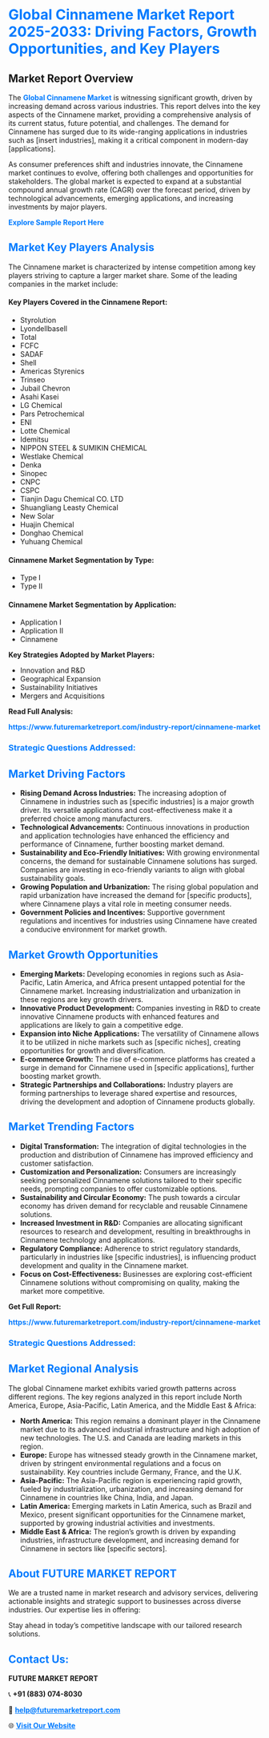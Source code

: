 <h1 style="color: #007BFF;">Global Cinnamene Market Report 2025-2033: Driving Factors, Growth Opportunities, and Key Players</h1>

<section id="overview">
<h2>Market Report Overview</h2>
<p>The <a href="https://www.futuremarketreport.com/industry-report/cinnamene-market" style="color: #007BFF; text-decoration: none;"><strong>Global Cinnamene Market</strong></a> is witnessing significant growth, driven by increasing demand across various industries. This report delves into the key aspects of the Cinnamene market, providing a comprehensive analysis of its current status, future potential, and challenges. The demand for Cinnamene has surged due to its wide-ranging applications in industries such as [insert industries], making it a critical component in modern-day [applications].</p>
<p>As consumer preferences shift and industries innovate, the Cinnamene market continues to evolve, offering both challenges and opportunities for stakeholders. The global market is expected to expand at a substantial compound annual growth rate (CAGR) over the forecast period, driven by technological advancements, emerging applications, and increasing investments by major players.</p>
</section>

<section id="overview">
<p><a href="https://www.futuremarketreport.com/request-sample/reportId=120251" style="color: #007BFF; text-decoration: none;"><strong>Explore Sample Report Here</strong></a></p>
</section>

<section id="key-players">
<h2 style="color: #007BFF;">Market Key Players Analysis</h2>
<p>The Cinnamene market is characterized by intense competition among key players striving to capture a larger market share. Some of the leading companies in the market include:</p>
<h4>Key Players Covered in the Cinnamene Report:</h4>
<ul><li>Styrolution</li><li>Lyondellbasell</li><li>Total</li><li>FCFC</li><li>SADAF</li><li>Shell</li><li>Americas Styrenics</li><li>Trinseo</li><li>Jubail Chevron</li><li>Asahi Kasei</li><li>LG Chemical</li><li>Pars Petrochemical</li><li>ENI</li><li>Lotte Chemical</li><li>Idemitsu</li><li>NIPPON STEEL &amp; SUMIKIN CHEMICAL</li><li>Westlake Chemical</li><li>Denka</li><li>Sinopec</li><li>CNPC</li><li>CSPC</li><li>Tianjin Dagu Chemical CO. LTD</li><li>Shuangliang Leasty Chemical</li><li>New Solar</li><li>Huajin Chemical</li><li>Donghao Chemical</li><li>Yuhuang Chemical</li></ul>
<h4>Cinnamene Market Segmentation by Type:</h4>
<ul><li>Type I</li><li>Type II</li></ul>

<h4>Cinnamene Market Segmentation by Application:</h4>
<ul><li>Application I</li><li>Application II</li><li>Cinnamene</li></ul>
<p><strong>Key Strategies Adopted by Market Players:</strong></p>
<ul>
<li>Innovation and R&D</li>
<li>Geographical Expansion</li>
<li>Sustainability Initiatives</li>
<li>Mergers and Acquisitions</li>
</ul>
</section>

<section>
<p><strong>Read Full Analysis: </strong></p><a href="https://www.futuremarketreport.com/industry-report/cinnamene-market" style="color: #007BFF; text-decoration: none;"><strong>https://www.futuremarketreport.com/industry-report/cinnamene-market</strong></a>
<h3 style="color: #007BFF;">Strategic Questions Addressed:</h3>
</section>

<section id="driving-factors">
<h2 style="color: #007BFF;">Market Driving Factors</h2>
<ul>
<li><strong>Rising Demand Across Industries:</strong> The increasing adoption of Cinnamene in industries such as [specific industries] is a major growth driver. Its versatile applications and cost-effectiveness make it a preferred choice among manufacturers.</li>
<li><strong>Technological Advancements:</strong> Continuous innovations in production and application technologies have enhanced the efficiency and performance of Cinnamene, further boosting market demand.</li>
<li><strong>Sustainability and Eco-Friendly Initiatives:</strong> With growing environmental concerns, the demand for sustainable Cinnamene solutions has surged. Companies are investing in eco-friendly variants to align with global sustainability goals.</li>
<li><strong>Growing Population and Urbanization:</strong> The rising global population and rapid urbanization have increased the demand for [specific products], where Cinnamene plays a vital role in meeting consumer needs.</li>
<li><strong>Government Policies and Incentives:</strong> Supportive government regulations and incentives for industries using Cinnamene have created a conducive environment for market growth.</li>
</ul>
</section>

<section id="growth-opportunities">
<h2 style="color: #007BFF;">Market Growth Opportunities</h2>
<ul>
<li><strong>Emerging Markets:</strong> Developing economies in regions such as Asia-Pacific, Latin America, and Africa present untapped potential for the Cinnamene market. Increasing industrialization and urbanization in these regions are key growth drivers.</li>
<li><strong>Innovative Product Development:</strong> Companies investing in R&D to create innovative Cinnamene products with enhanced features and applications are likely to gain a competitive edge.</li>
<li><strong>Expansion into Niche Applications:</strong> The versatility of Cinnamene allows it to be utilized in niche markets such as [specific niches], creating opportunities for growth and diversification.</li>
<li><strong>E-commerce Growth:</strong> The rise of e-commerce platforms has created a surge in demand for Cinnamene used in [specific applications], further boosting market growth.</li>
<li><strong>Strategic Partnerships and Collaborations:</strong> Industry players are forming partnerships to leverage shared expertise and resources, driving the development and adoption of Cinnamene products globally.</li>
</ul>
</section>

<section id="trending-factors">
<h2 style="color: #007BFF;">Market Trending Factors</h2>
<ul>
<li><strong>Digital Transformation:</strong> The integration of digital technologies in the production and distribution of Cinnamene has improved efficiency and customer satisfaction.</li>
<li><strong>Customization and Personalization:</strong> Consumers are increasingly seeking personalized Cinnamene solutions tailored to their specific needs, prompting companies to offer customizable options.</li>
<li><strong>Sustainability and Circular Economy:</strong> The push towards a circular economy has driven demand for recyclable and reusable Cinnamene solutions.</li>
<li><strong>Increased Investment in R&D:</strong> Companies are allocating significant resources to research and development, resulting in breakthroughs in Cinnamene technology and applications.</li>
<li><strong>Regulatory Compliance:</strong> Adherence to strict regulatory standards, particularly in industries like [specific industries], is influencing product development and quality in the Cinnamene market.</li>
<li><strong>Focus on Cost-Effectiveness:</strong> Businesses are exploring cost-efficient Cinnamene solutions without compromising on quality, making the market more competitive.</li>
</ul>
</section>

<section>
<p><strong>Get Full Report: </strong></p><a href="https://www.futuremarketreport.com/industry-report/cinnamene-market" style="color: #007BFF; text-decoration: none;"><strong>https://www.futuremarketreport.com/industry-report/cinnamene-market</strong></a>
<h3 style="color: #007BFF;">Strategic Questions Addressed:</h3>
</section>


<section id="regional-analysis">
<h2 style="color: #007BFF;">Market Regional Analysis</h2>
<p>The global Cinnamene market exhibits varied growth patterns across different regions. The key regions analyzed in this report include North America, Europe, Asia-Pacific, Latin America, and the Middle East & Africa:</p>
<ul>
<li><strong>North America:</strong> This region remains a dominant player in the Cinnamene market due to its advanced industrial infrastructure and high adoption of new technologies. The U.S. and Canada are leading markets in this region.</li>
<li><strong>Europe:</strong> Europe has witnessed steady growth in the Cinnamene market, driven by stringent environmental regulations and a focus on sustainability. Key countries include Germany, France, and the U.K.</li>
<li><strong>Asia-Pacific:</strong> The Asia-Pacific region is experiencing rapid growth, fueled by industrialization, urbanization, and increasing demand for Cinnamene in countries like China, India, and Japan.</li>
<li><strong>Latin America:</strong> Emerging markets in Latin America, such as Brazil and Mexico, present significant opportunities for the Cinnamene market, supported by growing industrial activities and investments.</li>
<li><strong>Middle East & Africa:</strong> The region’s growth is driven by expanding industries, infrastructure development, and increasing demand for Cinnamene in sectors like [specific sectors].</li>
</ul>
</section>

<footer>
<h2 style="color: #007BFF;">About FUTURE MARKET REPORT</h2>
<p>We are a trusted name in market research and advisory services, delivering actionable insights and strategic support to businesses across diverse industries. Our expertise lies in offering:</p>

<p>Stay ahead in today’s competitive landscape with our tailored research solutions.</p>

<h2 style="color: #007BFF;">Contact Us:</h2>
<p><strong>FUTURE MARKET REPORT</strong></p>
<p>📞 <strong>+91 (883) 074-8030</strong></p>
<p>📧 <strong><a href="mailto:help@futuremarketreport.com" style="color: #007BFF;">help@futuremarketreport.com</a></strong></p>
<p>🌐 <strong><a href="https://www.futuremarketreport.com/" style="color: #007BFF;">Visit Our Website</a></strong></p>
</footer>